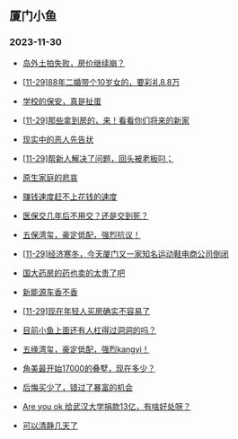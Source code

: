 ## 厦门小鱼 
### 2023-11-30

+ [岛外土拍失败，房价继续崩？](http://bbs.xmfish.com/read-htm-tid-18113300.html)

+ [[11-29]88年二婚带个10岁女的，要彩礼8.8万](http://bbs.xmfish.com/read-htm-tid-18113273.html)

+ [学校的保安，真是扯蛋](http://bbs.xmfish.com/read-htm-tid-18113104.html)

+ [[11-29]那些拿到房的，来！看看你们将来的新家](http://bbs.xmfish.com/read-htm-tid-18113279.html)

+ [现实中的恶人先告状](http://bbs.xmfish.com/read-htm-tid-18113217.html)

+ [[11-29]帮新人解决了问题，回头被老板叼；](http://bbs.xmfish.com/read-htm-tid-18113179.html)

+ [原生家庭的悲哀](http://bbs.xmfish.com/read-htm-tid-18113131.html)

+ [赚钱速度赶不上花钱的速度](http://bbs.xmfish.com/read-htm-tid-18113345.html)

+ [医保交几年后不用交？还是交到死？](http://bbs.xmfish.com/read-htm-tid-18113246.html)

+ [五保湾玺，豪定低配，强烈抗议！](http://bbs.xmfish.com/read-htm-tid-18113322.html)

+ [[11-29]经济寒冬，今天厦门又一家知名运动鞋电商公司倒闭](http://bbs.xmfish.com/read-htm-tid-18113478.html)

+ [国大药房的药也卖的太贵了吧](http://bbs.xmfish.com/read-htm-tid-18113384.html)

+ [新能源车香不香](http://bbs.xmfish.com/read-htm-tid-18113334.html)

+ [[11-29]现在年轻人买房确实不容易了](http://bbs.xmfish.com/read-htm-tid-18113449.html)

+ [目前小鱼上面还有人杠得过洞洞的吗？](http://bbs.xmfish.com/read-htm-tid-18113344.html)

+ [五缘湾玺，豪定低配，强烈kangyi！](http://bbs.xmfish.com/read-htm-tid-18113389.html)

+ [角美最开始17000的叠墅，现在多少？](http://bbs.xmfish.com/read-htm-tid-18113358.html)

+ [后悔买少了，错过了暴富的机会](http://bbs.xmfish.com/read-htm-tid-18113373.html)

+ [Are you ok 给武汉大学捐款13亿，有啥好处呀？](http://bbs.xmfish.com/read-htm-tid-18113540.html)

+ [可以清静几天了](http://bbs.xmfish.com/read-htm-tid-18113609.html)

